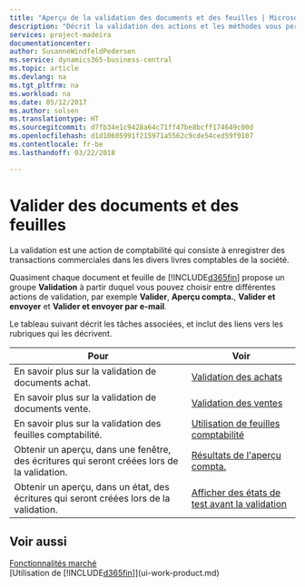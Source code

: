 ```yaml
---
title: "Aperçu de la validation des documents et des feuilles | Microsoft Docs"
description: "Décrit la validation des actions et les méthodes vous permettant de valider des documents et des feuilles."
services: project-madeira
documentationcenter: 
author: SusanneWindfeldPedersen
ms.service: dynamics365-business-central
ms.topic: article
ms.devlang: na
ms.tgt_pltfrm: na
ms.workload: na
ms.date: 05/12/2017
ms.author: solsen
ms.translationtype: HT
ms.sourcegitcommit: d7fb34e1c9428a64c71ff47be8bcff174649c00d
ms.openlocfilehash: d1d10605991f215971a5562c9cde54ced59f9107
ms.contentlocale: fr-be
ms.lasthandoff: 03/22/2018

---
```

# <a name="post-documents-and-journals"></a>Valider des documents et des feuilles
La validation est une action de comptabilité qui consiste à enregistrer des transactions commerciales dans les divers livres comptables de la société.

Quasiment chaque document et feuille de [!INCLUDE[d365fin](includes/d365fin_md.md)] propose un groupe **Validation** à partir duquel vous pouvez choisir entre différentes actions de validation, par exemple **Valider**, **Aperçu compta.**, **Valider et envoyer** et **Valider et envoyer par e-mail**.

Le tableau suivant décrit les tâches associées, et inclut des liens vers les rubriques qui les décrivent.

| Pour | Voir |
| --- | --- |
| En savoir plus sur la validation de documents achat. |[Validation des achats](ui-post-purchases.md) |
| En savoir plus sur la validation de documents vente. |[Validation des ventes](ui-post-sales.md) |
| En savoir plus sur la validation des feuilles comptabilité. |[Utilisation de feuilles comptabilité](ui-work-general-journals.md) |
| Obtenir un aperçu, dans une fenêtre, des écritures qui seront créées lors de la validation. |[Résultats de l'aperçu compta.](ui-how-preview-post-results.md) |
| Obtenir un aperçu, dans un état, des écritures qui seront créées lors de la validation. |[Afficher des états de test avant la validation](ui-how-view-test-reports-posting.md) |

## <a name="see-also"></a>Voir aussi
[Fonctionnalités marché](ui-across-business-areas.md)  
[Utilisation de [!INCLUDE[d365fin](includes/d365fin_md.md)]](ui-work-product.md)


